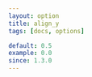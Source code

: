 ```yaml
---
layout: option
title: align_y
tags: [docs, options]

default: 0.5
example: 0.0
since: 1.3.0
---
```


